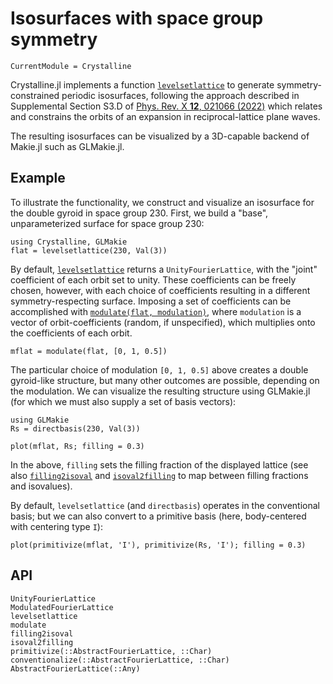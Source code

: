 # Isosurfaces with space group symmetry

```@meta
CurrentModule = Crystalline
```

Crystalline.jl implements a function [`levelsetlattice`](@ref) to generate symmetry-constrained periodic isosurfaces, following the approach described in Supplemental Section S3.D of [Phys. Rev. X **12**, 021066 (2022)](https://doi.org/10.1103/PhysRevX.12.021066) which relates and constrains the orbits of an expansion in reciprocal-lattice plane waves.

The resulting isosurfaces can be visualized by a 3D-capable backend of Makie.jl such as GLMakie.jl. 

## Example
To illustrate the functionality, we construct and visualize an isosurface for the double gyroid in space group 230. First, we build a "base", unparameterized surface for space group 230:

```@repl levelsetlattice
using Crystalline, GLMakie
flat = levelsetlattice(230, Val(3))
```
By default, [`levelsetlattice`](@ref) returns a `UnityFourierLattice`, with the "joint" coefficient of each orbit set to unity. These coefficients can be freely chosen, however, with each choice of coefficients resulting in a different symmetry-respecting surface. Imposing a set of coefficients can be accomplished with [`modulate(flat, modulation)`](@ref), where `modulation` is a vector of orbit-coefficients (random, if unspecified), which multiplies onto the coefficients of each orbit.

```@repl levelsetlattice
mflat = modulate(flat, [0, 1, 0.5])
```

The particular choice of modulation `[0, 1, 0.5]` above creates a double gyroid-like structure, but many other outcomes are possible, depending on the modulation.
We can visualize the resulting structure using GLMakie.jl (for which we must also supply a set of basis vectors):

```@repl levelsetlattice
using GLMakie
Rs = directbasis(230, Val(3))
```

```@example levelsetlattice
plot(mflat, Rs; filling = 0.3)
```

In the above, `filling` sets the filling fraction of the displayed lattice (see also [`filling2isoval`](@ref) and [`isoval2filling`](@ref) to map between filling fractions and isovalues).

By default, `levelsetlattice` (and `directbasis`) operates in the conventional basis; but we can also convert to a primitive basis (here, body-centered with centering type `I`):

```@example levelsetlattice
plot(primitivize(mflat, 'I'), primitivize(Rs, 'I'); filling = 0.3)
```

## API

```@docs; canonical=false
UnityFourierLattice
ModulatedFourierLattice
levelsetlattice
modulate
filling2isoval
isoval2filling
primitivize(::AbstractFourierLattice, ::Char)
conventionalize(::AbstractFourierLattice, ::Char)
AbstractFourierLattice(::Any)
```